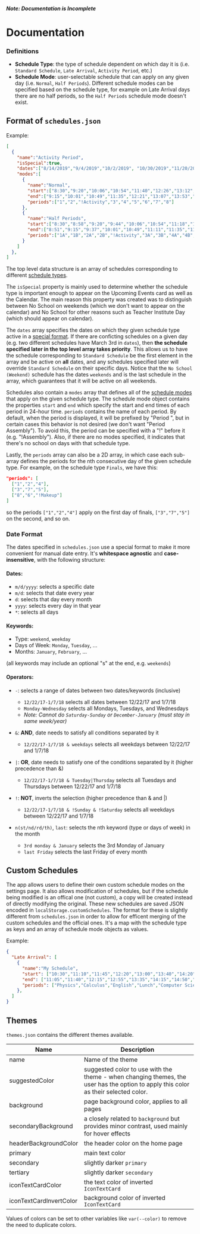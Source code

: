#### *Note: Documentation is Incomplete*

# Documentation

### Definitions

- **Schedule Type**: the type of schedule dependent on which day it is (i.e. `Standard Schedule`, `Late Arrival`, `Activity Period`, etc.)
- **Schedule Mode**: user-selectable schedule that can apply on any given day (i.e. `Normal`, `Half Periods`). Different schedule modes can be specified based on the schedule type, for example on Late Arrival days there are no half periods, so the `Half Periods` schedule mode doesn't exist.

## Format of `schedules.json`

Example:
```json
[
  {
    "name":"Activity Period",
    "isSpecial":true,
    "dates":["8/14/2019","9/4/2019","10/2/2019", "10/30/2019","11/20/2019","12/2/2019","1/13/2020","2/12/2020","2/26/2020","3/18/2020","4/16/2020","4/29/2020"],
    "modes":[
      {
        "name":"Normal",
        "start":["8:30","9:20","10:06","10:54","11:40","12:26","13:12","13:58","14:44"],
        "end":["9:15","10:01","10:49","11:35","12:21","13:07","13:53","14:39","15:25"],
        "periods":["1","2","!Activity","3","4","5","6","7","8"]
      },
      {
        "name":"Half Periods",
        "start":["8:30","8:58","9:20","9:44","10:06","10:54","11:18","11:40","12:04","12:26","12:50","13:12","13:36","13:58","14:22","14:44","15:08"],
        "end":["8:51","9:15","9:37","10:01","10:49","11:11","11:35","11:57","12:21","12:43","13:07","13:29","13:53","14:15","14:39","15:01","15:25"],
        "periods":["1A","1B","2A","2B","!Activity","3A","3B","4A","4B","5A","5B","6A","6B","7A","7B","8A","8B"]
      }
    ]
  },
]
```

The top level data structure is an array of schedules corresponding to different [schedule types](#definitions).

The `isSpecial` property is mainly used to determine whether the schedule type is important enough to appear on the Upcoming Events card as well as the Calendar. The main reason this property was created was to distinguish between No School on weekends (which we don't want to appear on the calendar) and No School for other reasons such as Teacher Institute Day (which should appear on calendar).

The `dates` array specifies the dates on which they given schedule type active in a [special format](#date-format). If there are conficting schedules on a given day (e.g. two different schedules have March 3rd in `dates`), then **the schedule specified later in the top level array takes priority**. This allows us to have the schedule corresponding to `Standard Schedule` be the first element in the array and be active on **all** dates, and any schedules specified later will override `Standard Schedule` on their specific days. Notice that the `No School (Weekend)` schedule has the dates `weekends` and is the last schedule in the array, which guarantees that it will be active on all weekends.

Schedules also contain a `modes` array that defines all of the [schedule modes](#definitions) that apply on the given schedule type. The schedule mode object contains the properties `start` and `end` which specify the start and end times of each period in 24-hour time. `periods` contains the name of each period. By default, when the period is displayed, it will be prefixed by "Period ", but in certain cases this behavior is not desired (we don't want "Period Assembly"). To avoid this, the period can be specified with a "!" before it (e.g. "!Assembly"). Also, if there are no modes specified, it indicates that there's no school on days with that schedule type.

Lastly, the `periods` array can also be a 2D array, in which case each sub-array defines the periods for the nth consecutive day of the given schedule type. For example, on the schedule type `Finals`, we have this:
```json
"periods": [
  ["1","2","4"],
  ["3","7","5"],
  ["8","6","!Makeup"]
]
```
so the periods `["1","2","4"]` apply on the first day of finals, `["3","7","5"]` on the second, and so on.

### Date Format

The dates specified in `schedules.json` use a special format to make it more convenient for manual date entry. It's **whitespace agnostic** and **case-insensitive**, with the following structure:

#### Dates:

- `m/d/yyyy`: selects a specific date
- `m/d`: selects that date every year
- `d`: selects that day every month
- `yyyy`: selects every day in that year
- `*`: selects all days

#### Keywords:

- Type: `weekend`, `weekday`
- Days of Week: `Monday`, `Tuesday`, ... 
- Months: `January`, `February`, ...

(all keywords may include an optional "s" at the end, e.g. `weekends`)

#### Operators:

- `-`: selects a range of dates between two dates/keywords (inclusive)
  - `12/22/17-1/7/18` selects all dates between 12/22/17 and 1/7/18
  - `Monday-Wednesday` selects all Mondays, Tuesdays, and Wednesdays
  - *Note: Cannot do `Saturday-Sunday` or `December-January` (must stay in same week/year)*

- `&`: **AND**, date needs to satisfy all conditions separated by it
  - `12/22/17-1/7/18 & weekdays` selects all weekdays between 12/22/17 and 1/7/18

- `|`: **OR**, date needs to satisfy one of the conditions separated by it (higher precedence than &)
  - `12/22/17-1/7/18 & Tuesday|Thursday` selects all Tuesdays and Thursdays between 12/22/17 and 1/7/18

- `!`: **NOT**, inverts the selection (higher precedence than & and |)
  - `12/22/17-1/7/18 & !Sunday & !Saturday` selects all weekdays between 12/22/17 and 1/7/18

- `n(st/nd/rd/th)`, `last`: selects the nth keyword (type or days of week) in the month
  - `3rd monday & January` selects the 3rd Monday of January
  - `last Friday` selects the last Friday of every month

## Custom Schedules

The app allows users to define their own custom schedule modes on the settings page. It also allows modification of schedules, but if the schedule being modified is an offical one (not custom), a copy will be created instead of directly modifying the original. These new schedules are saved JSON encoded in `localStorage.customSchedules`. The format for these is slightly different from `schedules.json` in order to allow for efficent merging of the custom schedules and the official ones. It's a map with the schedule type as keys and an array of schedule mode objects as values.

Example:
```json
{
  "Late Arrival": [
    {
      "name":"My Schedule",
      "start": ["10:30","11:10","11:45","12:20","13:00","13:40","14:20","14:55"],
      "end": ["11:05","11:40","12:15","12:55","13:35","14:15","14:50","15:25"],
      "periods": ["Physics","Calculus","English","Lunch","Computer Science","Dance","U.S. History","Computer Art 1"],
    },
  ]
}
```

## Themes
```themes.json``` contains the different themes available. 

| Name      | Description |
| ----------- | ----------- |
| name      | Name of the theme       |
| suggestedColor|  suggested color to use with the theme - when changing themes, the user has the option to apply this color as their selected color. |
| background  | page background color, applies to all pages|
| secondaryBackground      | a closely related to ```background``` but provides minor contrast, used mainly for hover effects      |
| headerBackgroundColor | the header color on the home page |
| primary | main text color  |
| secondary | slightly darker ```primary``` |
| tertiary | slightly darker ```secondary``` |
| iconTextCardColor | the text color of inverted ```IconTextCard```|
| iconTextCardInvertColor | background color of inverted ```IconTextCard``` |

Values of colors can be set to other variables like ```var(--color)``` to remove the need to duplicate colors. 